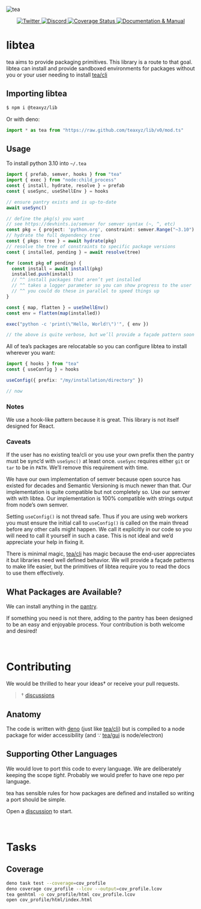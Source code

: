 ![tea](https://tea.xyz/banner.png)

<p align="center">
  <a href="https://twitter.com/teaxyz">
    <img src="https://img.shields.io/badge/-teaxyz-2675f5?logo=twitter&logoColor=fff" alt="Twitter" />
  </a>
  <a href="https://discord.tea.xyz">
    <img src="https://img.shields.io/discord/906608167901876256?label=discord&color=1bcf6f&logo=discord&logoColor=fff" alt="Discord" />
  </a>
  <a href='https://coveralls.io/github/teaxyz/cli?branch=main'>
    <img src='https://coveralls.io/repos/github/teaxyz/lib/badge.svg?branch=main' alt='Coverage Status' />
  </a>
  <a href="https://docs.tea.xyz">
    <img src="https://img.shields.io/badge/-docs-2675f5?logoColor=fff&color=ff00ff&logo=gitbook" alt="Documentation & Manual" />
  </a>
</p>


# libtea

tea aims to provide packaging primitives. This library is a route to that
goal. libtea can install and provide sandboxed environments for packages
without you or your user needing to install [tea/cli]

## Importing libtea

```sh
$ npm i @teaxyz/lib
```

Or with deno:

```ts
import * as tea from "https://raw.github.com/teaxyz/lib/v0/mod.ts"
```

## Usage

To install python 3.10 into `~/.tea`

```ts
import { prefab, semver, hooks } from "tea"
import { exec } from "node:child_process"
const { install, hydrate, resolve } = prefab
const { useSync, useShellEnv } = hooks

// ensure pantry exists and is up-to-date
await useSync()

// define the pkg(s) you want
// see https://devhints.io/semver for semver syntax (~, ^, etc)
const pkg = { project: 'python.org', constraint: semver.Range("~3.10") }
// hydrate the full dependency tree
const { pkgs: tree } = await hydrate(pkg)
// resolve the tree of constraints to specific package versions
const { installed, pending } = await resolve(tree)

for (const pkg of pending) {
  const install = await install(pkg)
  installed.push(install)
  // ^^ install packages that aren’t yet installed
  // ^^ takes a logger parameter so you can show progress to the user
  // ^^ you could do these in parallel to speed things up
}

const { map, flatten } = useShellEnv()
const env = flatten(map(installed))

exec("python -c 'print(\"Hello, World!\")'", { env })

// the above is quite verbose, but we’ll provide a façade pattern soon
```

All of tea’s packages are relocatable so you can configure libtea to install
wherever you want:

```ts
import { hooks } from "tea"
const { useConfig } = hooks

useConfig({ prefix: "/my/installation/directory" })

// now
```

### Notes

We use a hook-like pattern because it is great. This library is not itself
designed for React.

### Caveats

If the user has no existing tea/cli or you use your own prefix then the
pantry must be sync’d with `useSync()` at least once. `useSync` requires
either `git` or `tar` to be in `PATH`. We’ll remove this requirement with
time.

We have our own implementation of semver because open source has existed for
decades and Semantic Versioning is much newer than that. Our implementation is
quite compatible but not completely so. Use our semver with with libtea.
Our implementation is 100% compatible with strings output from node’s own
semver.

Setting `useConfig()` is not thread safe. Thus if you are using web workers
you must ensure the initial call to `useConfig()` is called on the main thread
before any other calls might happen. We call it explicitly in our code so you
will need to call it yourself in such a case. This is not ideal and we’d
appreciate your help in fixing it.

There is minimal magic, [tea/cli] has magic because the end-user appreciates
it but libraries need well defined behavior. We will provide a façade patterns
to make life easier, but the primitives of libtea require you to read the
docs to use them effectively.

## What Packages are Available?

We can install anything in the [pantry].

If something you need is not there, adding to the pantry has been designed to
be an easy and enjoyable process. Your contribution is both welcome and
desired!

&nbsp;


# Contributing

We would be thrilled to hear your ideas† or receive your pull requests.

> † [discussions][discussion]

## Anatomy

The code is written with [deno] (just like [tea/cli]) but is compiled to a
node package for wider accessibility (and ∵ [tea/gui] is node/electron)

## Supporting Other Languages

We would love to port this code to every language. We are deliberately keeping
the scope *tight*. Probably we would prefer to have one repo per language.

tea has sensible rules for how packages are defined and installed so writing
a port should be simple.

Open a [discussion] to start.

[discussion]: https://github.com/orgs/teaxyz/discussions
[tea/cli]: https://github.com/teaxyz/cli
[tea/gui]: https://github.com/teaxyz/gui
[deno]: https://deno.land
[pantry]: https://github.com/teaxyz/pantry

&nbsp;


# Tasks

## Coverage

```sh
deno task test --coverage=cov_profile
deno coverage cov_profile --lcov --output=cov_profile.lcov
tea genhtml -o cov_profile/html cov_profile.lcov
open cov_profile/html/index.html
```
